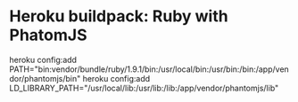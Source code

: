 Heroku buildpack: Ruby with PhatomJS
======================


heroku config:add PATH="bin:vendor/bundle/ruby/1.9.1/bin:/usr/local/bin:/usr/bin:/bin:/app/vendor/phantomjs/bin"
heroku config:add LD_LIBRARY_PATH="/usr/local/lib:/usr/lib:/lib:/app/vendor/phantomjs/lib"